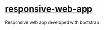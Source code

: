 # [responsive-web-app](https://imshakthi.github.io/web/)
Responsive web app developed with bootstrap
